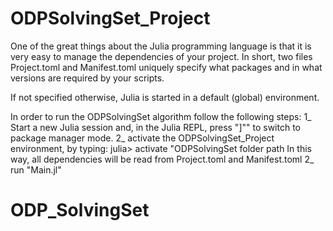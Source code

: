# ODPSolvingSet_Project

One of the great things about the Julia programming language is that it is very easy to manage the dependencies of your project.
In short, two files Project.toml and Manifest.toml uniquely specify what packages and in what versions are required by your scripts.

If not specified otherwise, Julia is started in a default (global) environment.

In order to run the ODPSolvingSet algorithm follow the following steps:
1_ Start a new Julia session and, in the Julia REPL, press "]"" to switch to package manager mode.
2_ activate the ODPSolvingSet_Project environment, by typing:
      julia> activate "ODPSolvingSet folder path
      In this way, all dependencies will be read from Project.toml and Manifest.toml
2_ run "Main.jl"
# ODP_SolvingSet
